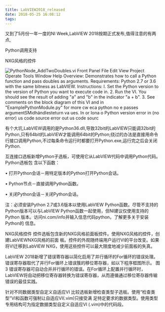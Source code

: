 ```yaml
---
title: LabVIEW2018_released
date: 2018-05-25 16:08:12
tags:
---
```


又到了5月份一年一度的NI Week,LabVIEW 2018按期正式发布,值得注意的有两点,

Python调用支持

NXG风格的控件

 

![PythonNode_AddTwoDoubIes.vi Front Panel  File Edit View Project Operate Tools Window Help  Overview: Demonstrates how to call a Python function and pass doubles as arguments.  Requirements: Python 2.7 or 3.6 with the same bitness as LabVIEW.  Instructions:  I. Set the Python version to the version of Python you want to execute code in.  2. Run the VI. You should see the result of adding "a" and "b" in the indicator "a + b".  3. See comments on the block diagram of this VI and in "ExamplePythonModuIe.py" for more  cw eca python no e passes argumentSMidhändIesteturn va ues.  In or  Iona o  Python version  error in (no error)  us code  source  error out  us code  sourc ](.\20180525-LabVIEW2018-released/clip_image001.png)

 

有个大坑,LabVIEW调用的是Python36.dll,导致32bit的LabVIEW只能调32bit的Python,只有64bit的LabVIEW才能调用64bit的Python;绕过的办法是直接用命令行接口调用Python,不过每条命令运行时都要打开Python.exe,运行完之后会关闭Python.

 

 

互连接口选板新增Python子选板，可使用它从LabVIEW代码中调用Python代码。Python选板包 含以下函数：

 • 打开Python会话－用特定版本的Python打开Python会话。

 • Python节点－直接调用Python函数。

 • 关闭Python会话－关闭Python会话。 

注：必须安装Python 2.7或3.6版本以使用LabVIEW Python函数。尽管不支持的 Python版本可以与LabVIEW Python函数一起使用，但NI建议仅使用支持的Python 版本。访问ni.com/info并输入信息代码python，了解更多关于安装Python的 信息。 

 

NXG风格控件 控件选板包含新的NXG风格前面板控件。使用NXG风格的控件，创建LabVIEWNXG风格的前面 板。控件的外观随终端用户运行VI的平台改变。如果将VI迁移到LabVIEW NXG，使用这些控件可以最大限度地减少前面板的失真。

 

LabVIEW 2018新增了错误寄存器以简化启用了并行循环的For循环的错误处理。错误寄存器取代了并行For循环上错误簇的移位寄存器，如以下程序框图所示。 图 3 错误寄存器可自动合并并行循环的错误。在For循环上配置并行循环时，LabVIEW将自动把移位寄存器转换为错误寄存器，从而遵循通过移位寄存器传输错误的最佳实践。

 

针对不同数据类型自定义自适应VI 比较选板新增检查类型子选板。使用“检查类型”VI和函数可强制让自适应VI(.vim)只接受满 足特定要求的数据类型。使用类型专用结构可为指定数据类型自定义自适应VI (.vim)中的代码段。 